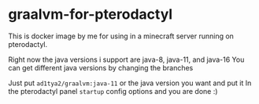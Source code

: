 # graalvm-for-pterodactyl
This is docker image by me for using in a minecraft server running on pterodactyl.

Right now the java versions i support are java-8, java-11, and java-16
You can get different java versions by changing the branches

Just put `ad1tya2/graalvm:java-11` or the java version you want and put it In the pterodactyl panel `startup` config options and you are done :)
